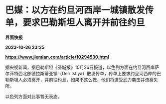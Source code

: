 # 巴媒：以方在约旦河西岸一城镇散发传单，要求巴勒斯坦人离开并前往约旦
**界面快报**

**2023-10-26 23:25**

**https://www.jiemian.com/article/10294530.html**

据央视新闻，据巴勒斯坦《圣城报》10月26日报道，以色列方面在约旦河西岸萨尔菲特西北部德拉斯蒂亚镇（Deir Istiya）散发传单，传单上要求约旦河西岸的巴勒斯坦人必须离开，并前往约旦，如果不这么做，他们将遭受武力袭击并流离失所。

以色列方面对此事暂无表态。